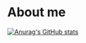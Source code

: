# About me

[![Anurag's GitHub stats](https://github-readme-stats.vercel.app/api?username=kmanjt)](https://github.com/anuraghazra/github-readme-stats)
